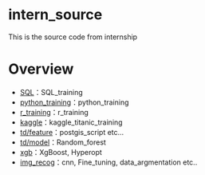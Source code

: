 # intern_source
 This is the source code from internship

# Overview
- [SQL](https://github.com/12X4035/intern_source/tree/master/SQL)：SQL_training
- [python_training](https://github.com/12X4035/intern_source/tree/master/python_training)：python_training
- [r_training](https://github.com/12X4035/intern_source/tree/master/r_training)：r_training
- [kaggle](https://github.com/12X4035/intern_source/tree/master/kaggle)：kaggle_titanic_training
- [td/feature](https://github.com/12X4035/intern_source/tree/master/td/feature)：postgis_script etc...
- [td/model](https://github.com/12X4035/intern_source/tree/master/td/model)：Random_forest
- [xgb](https://github.com/12X4035/intern_source/tree/master/xgb)：XgBoost, Hyperopt
- [img_recog](https://github.com/12X4035/intern_source/tree/master/img_recog)：cnn, Fine_tuning, data_argmentation etc..


